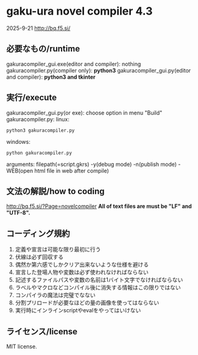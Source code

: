 # gaku-ura novel compiler 4.3
2025-9-21
http://bq.f5.si/

## 必要なもの/runtime
gakuracompiler_gui.exe(editor and compiler): nothing
gakuracompiler.py(compiler only): **python3**
gakuracompiler_gui.py(editor and compiler): **python3 and tkinter**

## 実行/execute
gakuracompiler_gui.py(or exe): choose option in menu "Build"
gakuracompiler.py:
linux:
```
python3 gakuracompiler.py
```
windows:
```
python gakuracompiler.py
```
arguments: filepath(=script.gkrs) -y(debug mode) -n(publish mode) -WEB(open html file in web after compile)


## 文法の解説/how to coding
http://bq.f5.si/?Page=novelcompiler
**All of text files are must be "LF" and "UTF-8".**

## コーディング規約
1. 定義や宣言は可能な限り最初に行う
2. 伏線は必ず回収する
3. 偶然か第六感でしかクリア出来ないような仕様を避ける
4. 宣言した登場人物や変数は必ず使われなければならない
5. 記述するファイルパスや変数の名前は1バイト文字でなければならない
6. ラベルやマクロなどコンパイル後に消失する情報はこの限りではない
7. コンパイラの魔法は完璧でなない
8. 分割プリロードが必要なほどの量の画像を使ってはならない
9. 実行時にインラインscriptやevalをやってはいけない


## ライセンス/license
MIT license.


